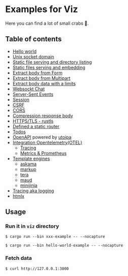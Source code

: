 # Examples for Viz

Here you can find a lot of small crabs 🦀.

## Table of contents

* [Hello world](hello-world)
* [Unix socket domain](unix-socket)
* [Static file serving and directory listing](static-files/serve)
* [Static files serving and embedding](static-files/embed)
* [Extract body from Form](forms/form)
* [Extract body from Multipart](forms/multipart)
* [Extract body data with a limits](limits)
* [Websockt Chat](websocket-chat)
* [Server-Sent Events](sse)
* [Session](session)
* [CSRF](csrf)
* [CORS](cors)
* [Compression response body](compression)
* [HTTPS/TLS - rustls](rustls)
* [Defined a static router](static-routes)
* [Todos](routing/todos)
* [OpenAPI](routing/openapi) powered by [utoipa](https://docs.rs/utoipa/latest/utoipa/)
* [Integration Opentelemetry(OTEL)](https://github.com/open-telemetry/opentelemetry-rust)
  * [Tracing](otel/tracing)
  * [Metrics & Prometheus](otel/metrics)
* [Template engines](templates)
  * [askama](templates/askama)
  * [markup](templates/markup)
  * [tera](templates/tera)
  * [maud](templates/maud)
  * [minijinja](templates/minijinja)
* [Tracing aka logging](tracing)
* [htmlx](htmlx)

## Usage

### Run it in `viz` directory

```console
$ cargo run --bin xxx-example -- --nocapture

$ cargo run --bin hello-world-example -- --nocapture
```

### Fetch data

```console
$ curl http://127.0.0.1:3000
```
